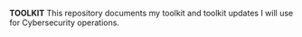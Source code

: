 **TOOLKIT**
This repository documents my toolkit and toolkit updates I will use for Cybersecurity operations.
